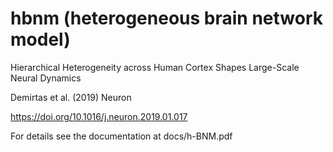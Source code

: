 # hbnm (heterogeneous brain network model)

Hierarchical Heterogeneity across Human Cortex Shapes Large-Scale Neural Dynamics

Demirtas et al. (2019) Neuron

https://doi.org/10.1016/j.neuron.2019.01.017

For details see the documentation at docs/h-BNM.pdf
